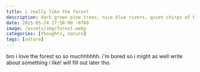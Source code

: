```yaml
---
title: i really like the forest
description: dark green pine trees, nice blue rivers, quiet chirps of birds, i just love the forset.
date: 2025-05-24 17:58:00 -0700
image: /assets/img/forest.webp
categories: [thoughts, nature]
tags: [nature]
---
```


bro i love the forest so so muchhhhhh. i'm bored so i might as well write about something i like! will fill out later tho.
